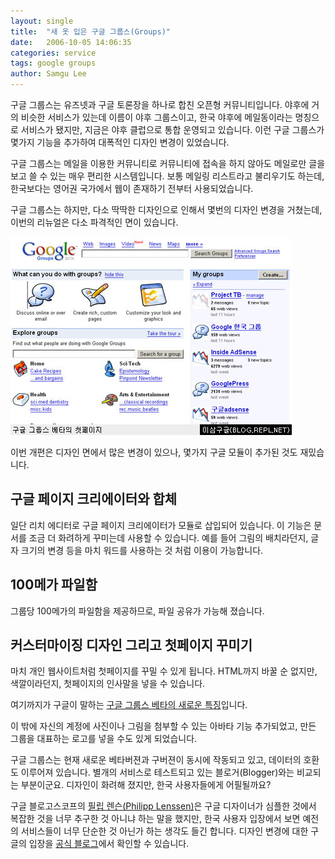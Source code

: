 ```yaml
---
layout: single
title:  "새 옷 입은 구글 그룹스(Groups)"
date:   2006-10-05 14:06:35
categories: service
tags: google groups
author: Samgu Lee
---
```

구글 그룹스는 유즈넷과 구글 토론장을 하나로 합친 오픈형 커뮤니티입니다. 야후에 거의 비슷한 서비스가 있는데 이름이 야후 그룹스이고, 한국 야후에 메일동이라는 명칭으로 서비스가 됐지만, 지금은 야후 클럽으로 통합 운영되고 있습니다. 이런 구글 그룹스가 몇가지 기능을 추가하여 대폭적인 디자인 변경이 있었습니다.

구글 그룹스는 메일을 이용한 커뮤니티로 커뮤니티에 접속을 하지 않아도 메일로만 글을 보고 쓸 수 있는 매우 편리한 시스템입니다. 보통 메일링 리스트라고 불리우기도 하는데, 한국보다는 영어권 국가에서 웹이 존재하기 전부터 사용되었습니다.

구글 그룹스는 하지만, 다소 딱딱한 디자인으로 인해서 몇번의 디자인 변경을 거쳤는데, 이번의 리뉴얼은 다소 파격적인 면이 있습니다.

![구글 그룹스 첫페이지](/assets/groups_home.jpg)

이번 개편은 디자인 면에서 많은 변경이 있으나, 몇가지 구글 모듈이 추가된 것도 재밌습니다.

## 구글 페이지 크리에이터와 합체

일단 리치 에디터로 구글 페이지 크리에이터가 모듈로 삽입되어 있습니다. 이 기능은 문서를 조금 더 화려하게 꾸미는데 사용할 수 있습니다. 예를 들어 그림의 배치라던지, 글자 크기의 변경 등을 마치 워드를 사용하는 것 처럼 이용이 가능합니다.

## 100메가 파일함

그룹당 100메가의 파일함을 제공하므로, 파일 공유가 가능해 졌습니다.

## 커스터마이징 디자인 그리고 첫페이지 꾸미기

마치 개인 웹사이트처럼 첫페이지를 꾸밀 수 있게 됩니다. HTML까지 바꿀 순 없지만, 색깔이라던지, 첫페이지의 인사말을 넣을 수 있습니다.

여기까지가 구글이 말하는 [구글 그룹스 베타의 새로운 특징](http://groups-beta.google.com/intl/en/googlegroups/tour3/index.html?lnk=hptt)입니다.

이 밖에 자신의 계정에 사진이나 그림을 첨부할 수 있는 아바타 기능 추가되었고, 만든 그룹을 대표하는 로고를 넣을 수도 있게 되었습니다.

구글 그룹스는 현재 새로운 베타버젼과 구버젼이 동시에 작동되고 있고, 데이터의 호환도 이루어져 있습니다. 별개의 서비스로 테스트되고 있는 블로거(Blogger)와는 비교되는 부분이군요. 디자인이 화려해 졌지만, 한국 사용자들에게 어필될까요?

구글 블로고스코프의 [필립 렌슨(Philipp Lenssen)](http://blog.outer-court.com/archive/2006-10-04-n43.html)은 구글 디자이너가 심플한 것에서 복잡한 것을 너무 추구한 것 아니냐 하는 말을 했지만, 한국 사용자 입장에서 보면 예전의 서비스들이 너무 단순한 것 아닌가 하는 생각도 들긴 합니다. 디자인 변경에 대한 구글의 입장을 [공식 블로그](http://googleblog.blogspot.com/2006/10/new-groups-experience.html)에서 확인할 수 있습니다.
